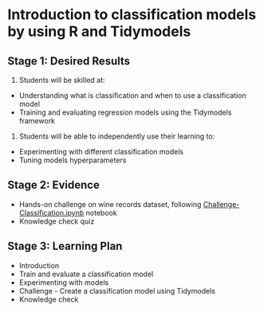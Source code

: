 # Introduction to classification models by using R and Tidymodels 

## Stage 1: Desired Results 

1. Students will be skilled at:
- Understanding what is classification and when to use a classification model
- Training and evaluating regression models using the Tidymodels framework
1. Students will be able to independently use their learning to:
- Experimenting with different classification models 
- Tuning models hyperparameters

## Stage 2: Evidence
 
- Hands-on challenge on wine records dataset, following [Challenge-Classification.ipynb](./solution/Challenge-Classification.ipynb) notebook
- Knowledge check quiz 

## Stage 3: Learning Plan

- Introduction
- Train and evaluate a classification model
- Experimenting with models
- Challenge - Create a classification model using Tidymodels
- Knowledge check